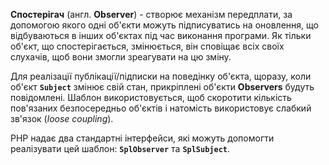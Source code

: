 **Спостерігач** (англ. **Observer**) - створює механізм передплати, за допомогою якого одні об'єкти можуть
підписуватись на оновлення, що відбуваються в інших об'єктах під час виконання програми.
Як тільки об'єкт, що спостерігається, змінюється, він сповіщає всіх своїх слухачів, щоб вони змогли зреагувати на цю зміну.

Для реалізації публікації/підписки на поведінку об'єкта, щоразу, коли об'єкт **`Subject`** змінює свій стан,
прикріплені об'єкти **Observers** будуть повідомлені. Шаблон використовується, щоб скоротити кількість пов'язаних
безпосередньо об'єктів і натомість використовує слабкий зв'язок (_loose coupling_).

PHP надає два стандартні інтерфейси, які можуть допомогти реалізувати цей шаблон: **`SplObserver`** та **`SplSubject`**.